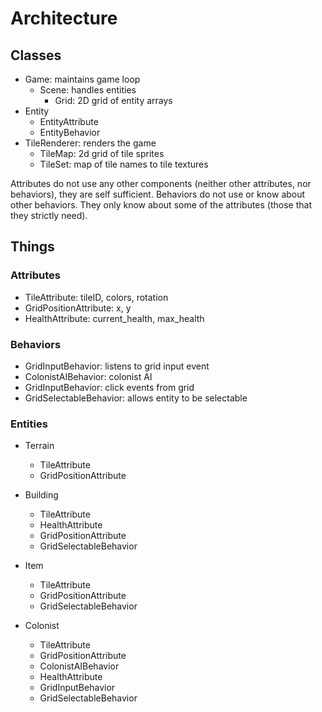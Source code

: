 # Architecture

## Classes
- Game: maintains game loop
  - Scene: handles entities
    - Grid: 2D grid of entity arrays
- Entity
  - EntityAttribute
  - EntityBehavior
- TileRenderer: renders the game
  - TileMap: 2d grid of tile sprites
  - TileSet: map of tile names to tile textures

Attributes do not use any other components (neither other attributes, nor behaviors), they are self sufficient.
Behaviors do not use or know about other behaviors. They only know about some of the attributes (those that they strictly need).


## Things


### Attributes
- TileAttribute: tileID, colors, rotation
- GridPositionAttribute: x, y
- HealthAttribute: current_health, max_health

### Behaviors
- GridInputBehavior: listens to grid input event
- ColonistAIBehavior: colonist AI
- GridInputBehavior: click events from grid
- GridSelectableBehavior: allows entity to be selectable

### Entities

- Terrain
  - TileAttribute
  - GridPositionAttribute

- Building
  - TileAttribute
  - HealthAttribute
  - GridPositionAttribute
  - GridSelectableBehavior

- Item
  - TileAttribute
  - GridPositionAttribute
  - GridSelectableBehavior

- Colonist
  - TileAttribute
  - GridPositionAttribute
  - ColonistAIBehavior
  - HealthAttribute
  - GridInputBehavior
  - GridSelectableBehavior
